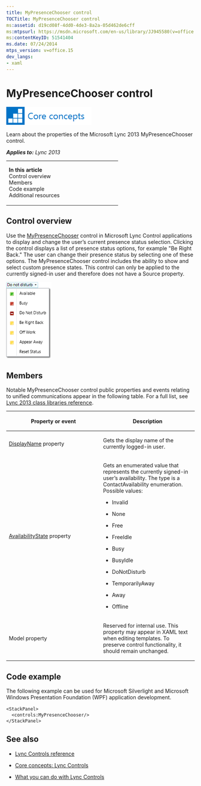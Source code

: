 ```yaml
---
title: MyPresenceChooser control
TOCTitle: MyPresenceChooser control
ms:assetid: d19cd08f-4dd0-4de3-8a2a-05d462de6cff
ms:mtpsurl: https://msdn.microsoft.com/en-us/library/JJ945580(v=office.15)
ms:contentKeyID: 51541404
ms.date: 07/24/2014
mtps_version: v=office.15
dev_langs:
- xaml
---
```


# MyPresenceChooser control

![Core concepts](images/JJ933133.mod_icon_CoreConcepts_long(Office.15).png "Core concepts")

Learn about the properties of the Microsoft Lync 2013 MyPresenceChooser control.



***Applies to:** Lync 2013*

<table>
<colgroup>
<col style="width: 50%" />
<col style="width: 50%" />
</colgroup>
<tbody>
<tr class="odd">
<td><p><strong>In this article</strong><br />
Control overview<br />
Members<br />
Code example<br />
Additional resources</p></td>
<td></td>
</tr>
</tbody>
</table>

## Control overview

Use the [MyPresenceChooser](https://msdn.microsoft.com/en-us/library/hh379434\(v=office.15\)) control in Microsoft Lync Control applications to display and change the user’s current presence status selection. Clicking the control displays a list of presence status options, for example "Be Right Back." The user can change their presence status by selecting one of these options. The MyPresenceChooser control includes the ability to show and select custom presence states. This control can only be applied to the currently signed-in user and therefore does not have a Source property.

![MyPresenceChooser Control](images/JJ933130.MyPresenceChooserControl(Office.15).png "MyPresenceChooser Control")

## Members

Notable MyPresenceChooser control public properties and events relating to unified communications appear in the following table. For a full list, see [Lync 2013 class libraries reference](https://msdn.microsoft.com/en-us/library/jj933088\(v=office.15\)).

<table>
<colgroup>
<col style="width: 50%" />
<col style="width: 50%" />
</colgroup>
<thead>
<tr class="header">
<th><p>Property or event</p></th>
<th><p>Description</p></th>
</tr>
</thead>
<tbody>
<tr class="odd">
<td><p><a href="https://msdn.microsoft.com/en-us/library/hh363484(v=office.15)">DisplayName</a> property</p></td>
<td><p>Gets the display name of the currently logged-in user.</p></td>
</tr>
<tr class="even">
<td><p><a href="https://msdn.microsoft.com/en-us/library/hh363408(v=office.15)">AvailabilityState</a> property</p></td>
<td><p>Gets an enumerated value that represents the currently signed-in user’s availability. The type is a ContactAvailability enumeration. Possible values:</p>
<ul>
<li><p>Invalid</p></li>
<li><p>None</p></li>
<li><p>Free</p></li>
<li><p>FreeIdle</p></li>
<li><p>Busy</p></li>
<li><p>BusyIdle</p></li>
<li><p>DoNotDisturb</p></li>
<li><p>TemporarilyAway</p></li>
<li><p>Away</p></li>
<li><p>Offline</p></li>
</ul></td>
</tr>
<tr class="odd">
<td><p>Model property</p></td>
<td><p>Reserved for internal use. This property may appear in XAML text when editing templates. To preserve control functionality, it should remain unchanged.</p></td>
</tr>
</tbody>
</table>

## Code example

The following example can be used for Microsoft Silverlight and Microsoft Windows Presentation Foundation (WPF) application development.

```xaml
<StackPanel>
  <controls:MyPresenceChooser/>
</StackPanel>
```

## See also

  - [Lync Controls reference](lync-controls-reference.md)

  - [Core concepts: Lync Controls](core-concepts-lync-controls.md)

  - [What you can do with Lync Controls](what-you-can-do-with-lync-controls.md)

